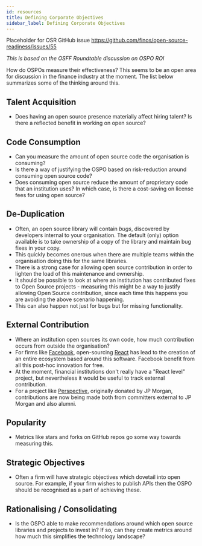 ```yaml
---
id: resources
title: Defining Corporate Objectives
sidebar_label: Defining Corporate Objectives
---
```


Placeholder for OSR GitHub issue https://github.com/finos/open-source-readiness/issues/55

_This is based on the OSFF Roundtable discussion on OSPO ROI_

How do OSPOs measure their effectiveness?  This seems to be an open area for discussion in the finance industry at the moment.  The list below summarizes some of the thinking around this.

## Talent Acquisition

- Does having an open source presence materially affect hiring talent?  Is there a reflected benefit in working on open source?

## Code Consumption

- Can you measure the amount of open source code the organisation is consuming?  
- Is there a way of justifying the OSPO based on risk-reduction around consuming open source code?
- Does consuming open source reduce the amount of proprietary code that an institution uses?  In which case, is there a cost-saving on license fees for using open source?

## De-Duplication

- Often, an open source library will contain _bugs_, discovered by developers internal to your organisation.  The default (only) option available is to take ownership of a copy of the library and maintain bug fixes in your copy.   
- This quickly becomes onerous when there are multiple teams within the organisation doing this for the same libraries.  
- There is a strong case for allowing open source contribution in order to lighten the load of this maintenance and ownership.
- It should be possible to look at where an institution has contributed fixes to Open Source projects - measuring this might be a way to justify allowing Open Source contribution, since each time this happens you are avoiding the above scenario happening.
- This can also happen not just for bugs but for missing functionality.

## External Contribution

- Where an institution open sources its own code, how much contribution occurs from outside the organisation?
- For firms like [Facebook](https://facebook.com), open-sourcing [React](https://github.com/facebook/react) has lead to the creation of an entire ecosystem based around this software.  Facebook benefit from all this post-hoc innovation for free.
- At the moment, financial institutions don't really have a "React level" project, but nevertheless it would be useful to track external contribution.
- For a project like [Perspective](https://github.com/finos/perspective), originally donated by JP Morgan, contributions are now being made both from committers external to JP Morgan and also alumni.

## Popularity

- Metrics like stars and forks on GitHub repos go some way towards measuring this.

## Strategic Objectives

- Often a firm will have strategic objectives which dovetail into open source.  For example, if your firm wishes to publish APIs then the OSPO should be recognised as a part of achieving these.

## Rationalising / Consolidating

- Is the OSPO able to make recommendations around which open source libraries and projects to invest in?  If so, can they create metrics around how much this simplifies the technology landscape?   
